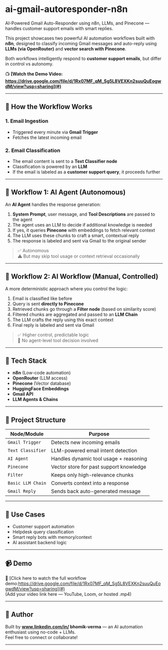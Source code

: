 # ai-gmail-autoresponder-n8n
AI-Powered Gmail Auto-Responder using n8n, LLMs, and Pinecone — handles customer support emails with smart replies.

This project showcases two powerful AI automation workflows built with **n8n**, designed to classify incoming Gmail messages and auto-reply using **LLMs (via OpenRouter)** and **vector search with Pinecone**.

Both workflows intelligently respond to **customer support emails**, but differ in control vs autonomy.

📺 **[Watch the Demo Video: https://drive.google.com/file/d/1Rx07MF_qM_Sg5L8VEXKn2suuQuEogwdM/view?usp=sharing](#)** 

---

## 🧠 How the Workflow Works

### 1. Email Ingestion
- Triggered every minute via **Gmail Trigger**
- Fetches the latest incoming email

### 2. Email Classification
- The email content is sent to a **Text Classifier node**
- Classification is powered by an **LLM**
- If the email is labeled as a **customer support query**, it proceeds further

---

## 🔷 Workflow 1: AI Agent (Autonomous)

An **AI Agent** handles the response generation:

1. **System Prompt**, user message, and **Tool Descriptions** are passed to the agent
2. The agent uses an LLM to decide if additional knowledge is needed
3. If yes, it queries **Pinecone** with embeddings to fetch relevant context
4. The LLM uses these chunks to craft a smart, contextual reply
5. The response is labeled and sent via Gmail to the original sender

> ✅ Autonomous  
> ⚠️ But may skip tool usage or context retrieval occasionally

---

## 🔶 Workflow 2: AI Workflow (Manual, Controlled)

A more deterministic approach where you control the logic:

1. Email is classified like before
2. Query is sent **directly to Pinecone**
3. Retrieved chunks go through a **Filter node** (based on similarity score)
4. Filtered chunks are aggregated and passed to an **LLM Chain**
5. The LLM crafts the reply using this exact context
6. Final reply is labeled and sent via Gmail

> ✅ Higher control, predictable logic  
> 🚫 No agent-level tool decision involved

---

## 🔧 Tech Stack

- **n8n** (Low-code automation)
- **OpenRouter** (LLM access)
- **Pinecone** (Vector database)
- **HuggingFace Embeddings**
- **Gmail API**
- **LLM Agents & Chains**

---

## 📁 Project Structure

| Node/Module         | Purpose                                  |
|---------------------|------------------------------------------|
| `Gmail Trigger`     | Detects new incoming emails              |
| `Text Classifier`   | LLM-powered email intent detection       |
| `AI Agent`          | Handles dynamic tool usage + reasoning   |
| `Pinecone`          | Vector store for past support knowledge  |
| `Filter`            | Keeps only high-relevance chunks         |
| `Basic LLM Chain`   | Converts context into a response         |
| `Gmail Reply`       | Sends back auto-generated message        |

---

## 🚀 Use Cases

- Customer support automation  
- Helpdesk query classification  
- Smart reply bots with memory/context  
- AI assistant backend logic

---

## 📹 Demo

🔗 [Click here to watch the full workflow demo:https://drive.google.com/file/d/1Rx07MF_qM_Sg5L8VEXKn2suuQuEogwdM/view?usp=sharing](#)  
(Add your video link here — YouTube, Loom, or hosted .mp4)

---

## 💬 Author

Built by **www.linkedin.com/in/
bhomik-verma** — an AI automation enthusiast using no-code + LLMs.  
Feel free to connect or collaborate!

---

